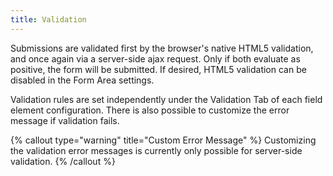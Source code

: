 ```yaml
---
title: Validation
---
```


Submissions are validated first by the browser's native HTML5 validation, and once again via a server-side ajax request. Only if both evaluate as positive, the form will be submitted. If desired, HTML5 validation can be disabled in the Form Area settings.

Validation rules are set independently under the Validation Tab of each field element configuration. There is also possible to customize the error message if validation fails.

{% callout type="warning" title="Custom Error Message" %}
Customizing the validation error messages is currently only possible for server-side validation.
{% /callout %}

